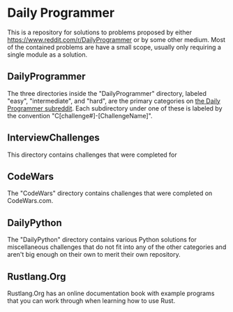 # Daily Programmer

This is a repository for solutions to problems proposed by either 
<https://www.reddit.com/r/DailyProgrammer> or by some other medium. Most of the 
contained problems are have a small scope, usually only requiring a single 
module as a solution. 

## DailyProgrammer

The three directories inside the "DailyProgrammer" directory, labeled "easy",
"intermediate", and "hard", are the primary categories on [the Daily Programmer
subreddit](https://www.reddit.com/r/DailyProgrammer). Each subdirectory under one
of these is labeled by the convention "C[challenge#]-[ChallengeName]".

## InterviewChallenges

This directory contains challenges that were completed for 

## CodeWars

The "CodeWars" directory contains challenges that were completed on
CodeWars.com.

## DailyPython

The "DailyPython" directory contains various Python solutions for miscellaneous
challenges that do not fit into any of the other categories and aren't big
enough on their own to merit their own repository.

## Rustlang.Org

Rustlang.Org has an online documentation book with example programs that you can
work through when learning how to use Rust.
